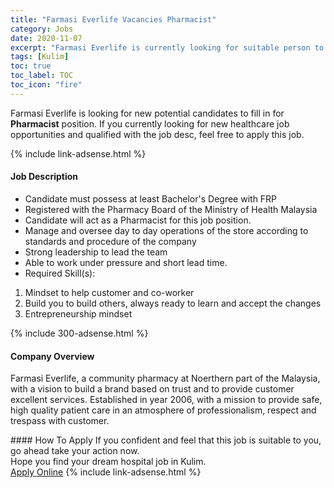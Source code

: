 ```yaml
---
title: "Farmasi Everlife Vacancies Pharmacist" 
category: Jobs 
date: 2020-11-07 
excerpt: "Farmasi Everlife is currently looking for suitable person to fill in the Pharmacist which positioned at Kulim" 
tags: [Kulim] 
toc: true 
toc_label: TOC 
toc_icon: "fire" 
--- 
```


<p>Farmasi Everlife is looking for new potential candidates to fill in for <b>Pharmacist</b> position. If you currently looking for new healthcare job opportunities and qualified with the job desc, feel free to apply this job.
</p>{% include link-adsense.html %} 
<div><div><div><h4>Job Description</h4></div></div><div><div><span><div><ul><li>Candidate must possess at least Bachelor's Degree with FRP</li><li>Registered with the Pharmacy Board of the Ministry of Health Malaysia</li><li>Candidate will act as a Pharmacist for this job position.</li><li>Manage and oversee day to day operations of the store according to standards and procedure of the company</li><li>Strong leadership to lead the team</li><li>Able to work under pressure and short lead time.</li><li>Required Skill(s):</li></ul><ol><li>Mindset to help customer and co-worker</li><li>Build you to build others, always ready to learn and accept the changes</li><li>Entrepreneurship mindset</li></ol></div></span></div></div></div> 
{% include 300-adsense.html %} 
<div><div><div><h4>Company Overview</h4></div></div><div><div><span><div><p>Farmasi Everlife, a community pharmacy at Noerthern part of the Malaysia, with a vision to build a brand based on trust and to provide customer excellent services. Established in year 2006, with a mission to provide safe, high quality patient care in an atmosphere of professionalism, respect and trespass with customer.</p></div></span></div></div></div> 
#### How To Apply 
If you confident and feel that this job is suitable to you, go ahead take your action now. <br/> 
Hope you find your dream hospital job in Kulim. <br/> 
<a href="https://www.jobstreet.com.my/en/job/pharmacist-4419841?jobId=jobstreet-my-job-4419841&sectionRank=23&token=0~ebe9341e-d76b-4f23-a75d-903d51bb4114&fr=SRP%20View%20In%20New%20Ta" class="btn btn--warning" target="_blank" rel="nofollow noopenner">Apply Online</a> 
{% include link-adsense.html %} 